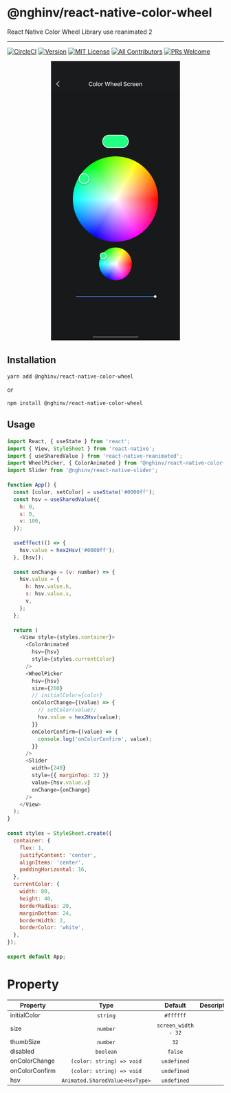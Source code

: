 # @nghinv/react-native-color-wheel

React Native Color Wheel Library use reanimated 2

---

[![CircleCI](https://circleci.com/gh/nghinv-software/react-native-color-wheel.svg?style=svg)](https://circleci.com/gh/nghinv-software/react-native-color-wheel)
[![Version][version-badge]][package]
[![MIT License][license-badge]][license]
[![All Contributors][all-contributors-badge]][all-contributors]
[![PRs Welcome][prs-welcome-badge]][prs-welcome]

<p align="center">
<img src="./assets/demo.png" width="300"/>
</p>

## Installation

```sh
yarn add @nghinv/react-native-color-wheel
```

or 

```sh
npm install @nghinv/react-native-color-wheel
```

## Usage

```js
import React, { useState } from 'react';
import { View, StyleSheet } from 'react-native';
import { useSharedValue } from 'react-native-reanimated';
import WheelPicker, { ColorAnimated } from '@nghinv/react-native-color-wheel';
import Slider from '@nghinv/react-native-slider';

function App() {
  const [color, setColor] = useState('#0000ff');
  const hsv = useSharedValue({
    h: 0,
    s: 0,
    v: 100,
  });

  useEffect(() => {
    hsv.value = hex2Hsv('#0000ff');
  }, [hsv]);

  const onChange = (v: number) => {
    hsv.value = {
      h: hsv.value.h,
      s: hsv.value.s,
      v,
    };
  };

  return (
    <View style={styles.container}>
      <ColorAnimated
        hsv={hsv}
        style={styles.currentColor}
      />
      <WheelPicker
        hsv={hsv}
        size={260}
        // initialColor={color}
        onColorChange={(value) => {
          // setColor(value);
          hsv.value = hex2Hsv(value);
        }}
        onColorConfirm={(value) => {
          console.log('onColorConfirm', value);
        }}
      />
      <Slider
        width={240}
        style={{ marginTop: 32 }}
        value={hsv.value.v}
        onChange={onChange}
      />
    </View>
  );
}

const styles = StyleSheet.create({
  container: {
    flex: 1,
    justifyContent: 'center',
    alignItems: 'center',
    paddingHorizontal: 16,
  },
  currentColor: {
    width: 80,
    height: 40,
    borderRadius: 20,
    marginBottom: 24,
    borderWidth: 2,
    borderColor: 'white',
  },
});

export default App;
```

# Property

| Property | Type | Default | Description |
|----------|:----:|:-------:|-------------|
| initialColor | `string` | `#ffffff` |  |
| size | `number` | `screen_width - 32` |  |
| thumbSize | `number` | `32` |  |
| disabled | `boolean` | `false` |  |
| onColorChange | `(color: string) => void` | `undefined` |  |
| onColorConfirm | `(color: string) => void` | `undefined` |  |
| hsv | `Animated.SharedValue<HsvType>` | `undefined` |  |


[version-badge]: https://img.shields.io/npm/v/@nghinv/react-native-color-wheel.svg?style=flat-square
[package]: https://www.npmjs.com/package/@nghinv/react-native-color-wheel
[license-badge]: https://img.shields.io/npm/l/@nghinv/react-native-color-wheel.svg?style=flat-square
[license]: https://opensource.org/licenses/MIT
[all-contributors-badge]: https://img.shields.io/badge/all_contributors-1-orange.svg?style=flat-square
[all-contributors]: #contributors
[prs-welcome-badge]: https://img.shields.io/badge/PRs-welcome-brightgreen.svg?style=flat-square
[prs-welcome]: http://makeapullrequest.com
